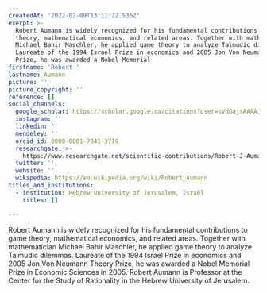 ```yaml
---
createdAt: '2022-02-09T13:11:22.536Z'
exerpt: >-
  Robert Aumann is widely recognized for his fundamental contributions to game
  theory, mathematical economics, and related areas. Together with mathematician
  Michael Bahir Maschler, he applied game theory to analyze Talmudic dilemmas.
  Laureate of the 1994 Israel Prize in economics and 2005 Jon Von Neumann Theory
  Prize, he was awarded a Nobel Memorial
firstname: 'Robert '
lastname: Aumann
picture: ''
picture_copyright: ''
reference: []
social_channels:
  google_scholar: https://scholar.google.ca/citations?user=sVdGajsAAAAJ&hl=en
  instagram: ''
  linkedin: ''
  mendeley: ''
  orcid_id: 0000-0001-7841-3719
  researchgate: >-
    https://www.researchgate.net/scientific-contributions/Robert-J-Aumann-7288078
  twitter: ''
  website: ''
  wikipedia: https://en.wikipedia.org/wiki/Robert_Aumann
titles_and_institutions:
  - institution: Hebrew University of Jerusalem, Israël
    titles: []

---
```

Robert Aumann is widely recognized for his fundamental contributions to game theory, mathematical economics, and related areas. Together with mathematician Michael Bahir Maschler, he applied game theory to analyze Talmudic dilemmas. Laureate of the 1994 Israel Prize in economics and 2005 Jon Von Neumann Theory Prize, he was awarded a Nobel Memorial Prize in Economic Sciences in 2005. Robert Aumann is Professor at the Center for the Study of Rationality in the Hebrew University of Jerusalem.